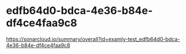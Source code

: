 # edfb64d0-bdca-4e36-b84e-df4ce4faa9c8
https://sonarcloud.io/summary/overall?id=examly-test_edfb64d0-bdca-4e36-b84e-df4ce4faa9c8
